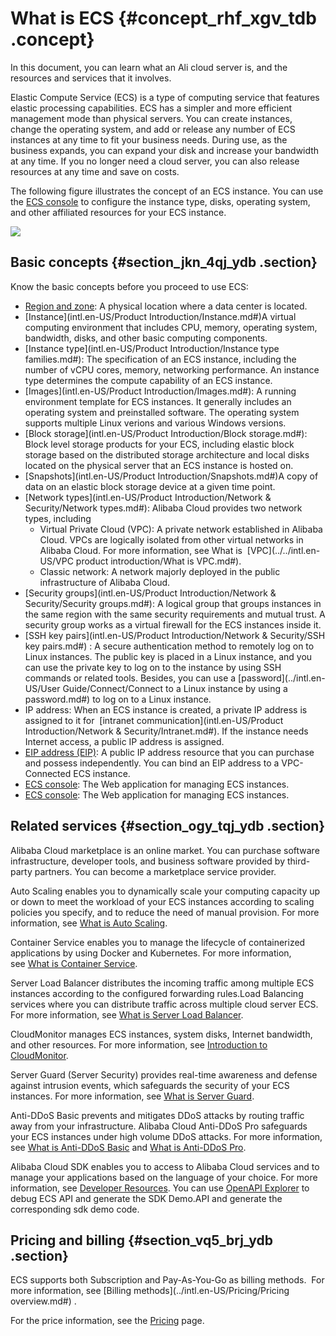 # What is ECS {#concept_rhf_xgv_tdb .concept}

In this document, you can learn what an Ali cloud server is, and the resources and services that it involves.

Elastic Compute Service \(ECS\) is a type of computing service that features elastic processing capabilities. ECS has a simpler and more efficient management mode than physical servers. You can create instances, change the operating system, and add or release any number of ECS instances at any time to fit your business needs. During use, as the business expands, you can expand your disk and increase your bandwidth at any time. If you no longer need a cloud server, you can also release resources at any time and save on costs.

The following figure illustrates the concept of an ECS instance. You can use the [ECS console](https://ecs.console.aliyun.com/#/home) to configure the instance type, disks, operating system, and other affiliated resources for your ECS instance.

![](http://static-aliyun-doc.oss-cn-hangzhou.aliyuncs.com/assets/img/9543/4795_en-US.png)

## Basic concepts {#section_jkn_4qj_ydb .section}

Know the basic concepts before you proceed to use ECS:

-   [Region and zone](https://www.alibabacloud.com/help/doc-detail/40654.htm): A physical location where a data center is located.
-   [Instance](intl.en-US/Product Introduction/Instance.md#)A virtual computing environment that includes CPU, memory, operating system, bandwidth, disks, and other basic computing components.
-   [Instance type](intl.en-US/Product Introduction/Instance type families.md#): The specification of an ECS instance, including the number of vCPU cores, memory, networking performance. An instance type determines the compute capability of an ECS instance.
-   [Images](intl.en-US/Product Introduction/Images.md#): A running environment template for ECS instances. It generally includes an operating system and preinstalled software. The operating system supports multiple Linux verions and various Windows versions.
-   [Block storage](intl.en-US/Product Introduction/Block storage.md#): Block level storage products for your ECS, including elastic block storage based on the distributed storage architecture and local disks located on the physical server that an ECS instance is hosted on.
-   [Snapshots](intl.en-US/Product Introduction/Snapshots.md#)A copy of data on an elastic block storage device at a given time point.
-   [Network types](intl.en-US/Product Introduction/Network & Security/Network types.md#): Alibaba Cloud provides two network types, including
    -   Virtual Private Cloud \(VPC\): A private network established in Alibaba Cloud. VPCs are logically isolated from other virtual networks in Alibaba Cloud. For more information, see What is  [VPC](../../intl.en-US/VPC product introduction/What is VPC.md#).
    -   Classic network: A network majorly deployed in the public infrastructure of Alibaba Cloud.
-   [Security groups](intl.en-US/Product Introduction/Network & Security/Security groups.md#): A logical group that groups instances in the same region with the same security requirements and mutual trust. A security group works as a virtual firewall for the ECS instances inside it.
-   [SSH key pairs](intl.en-US/Product Introduction/Network & Security/SSH key pairs.md#) : A secure authentication method to remotely log on to Linux instances. The public key is placed in a Linux instance, and you can use the private key to log on to the instance by using SSH commands or related tools. Besides, you can use a [password](../intl.en-US/User Guide/Connect/Connect to a Linux instance by using a password.md#) to log on to a Linux instance.
-   IP address: When an ECS instance is created, a private IP address is assigned to it for  [intranet communication](intl.en-US/Product Introduction/Network & Security/Intranet.md#). If the instance needs Internet access, a public IP address is assigned.
-   [EIP address \(EIP\)](https://help.aliyun.com/product/61789.html): A public IP address resource that you can purchase and possess independently. You can bind an EIP address to a VPC-Connected ECS instance.
-   [ECS console](https://ecs.console.aliyun.com/#/home): The Web application for managing ECS instances.
-   [ECS console](https://partners-intl.console.aliyun.com/#/ecs): The Web application for managing ECS instances.

## Related services {#section_ogy_tqj_ydb .section}

Alibaba Cloud marketplace is an online market. You can purchase software infrastructure, developer tools, and business software provided by third-party partners. You can become a marketplace service provider. 

Auto Scaling enables you to dynamically scale your computing capacity up or down to meet the workload of your ECS instances according to scaling policies you specify, and to reduce the need of manual provision. For more information, see [What is Auto Scaling](https://www.alibabacloud.com/help/doc-detail/25857.htm).

Container Service enables you to manage the lifecycle of containerized applications by using Docker and Kubernetes. For more information, see [What is Container Service](https://www.alibabacloud.com/help/doc-detail/25974.htm).

Server Load Balancer distributes the incoming traffic among multiple ECS instances according to the configured forwarding rules.Load Balancing services where you can distribute traffic across multiple cloud server ECS. For more information, see [What is Server Load Balancer](https://www.alibabacloud.com/help/doc-detail/27539.htm).

CloudMonitor manages ECS instances, system disks, Internet bandwidth, and other resources. For more information, see [Introduction to CloudMonitor](https://www.alibabacloud.com/help/doc-detail/35170.htm).

Server Guard \(Server Security\) provides real-time awareness and defense against intrusion events, which safeguards the security of your ECS instances. For more information, see [What is Server Guard](https://www.alibabacloud.com/help/doc-detail/28451.htm).

Anti-DDoS Basic prevents and mitigates DDoS attacks by routing traffic away from your infrastructure. Alibaba Cloud Anti-DDoS Pro safeguards your ECS instances under high volume DDoS attacks. For more information, see [What is Anti-DDoS Basic](https://www.alibabacloud.com/help/doc-detail/28399.htm) and [What is Anti-DDoS Pro](https://www.alibabacloud.com/help/doc-detail/28464.htm).

Alibaba Cloud SDK enables you to access to Alibaba Cloud services and to manage your applications based on the language of your choice. For more information, see [Developer Resources](https://www.alibabacloud.com/support/developer-resources). You can use [OpenAPI Explorer](https://api.aliyun.com/) to debug ECS API and generate the SDK Demo.API and generate the corresponding sdk demo code.

## Pricing and billing {#section_vq5_brj_ydb .section}

ECS supports both Subscription and Pay-As-You-Go as billing methods.  For more information, see [Billing methods](../intl.en-US/Pricing/Pricing overview.md#) .

For the price information, see the [Pricing](https://www.alibabacloud.com/product/ecs) page.
